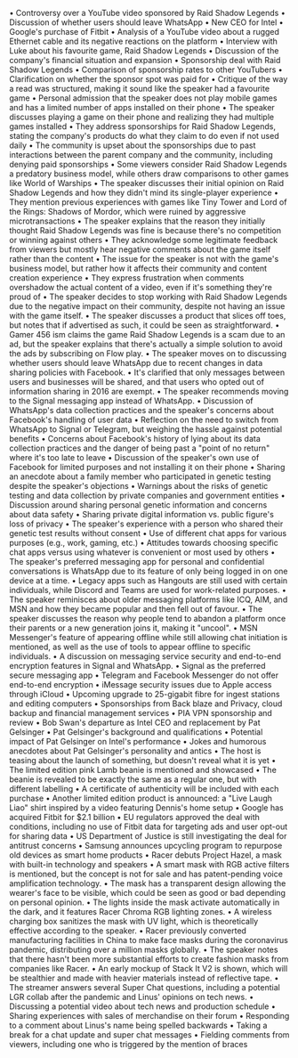 • Controversy over a YouTube video sponsored by Raid Shadow Legends
• Discussion of whether users should leave WhatsApp
• New CEO for Intel
• Google's purchase of Fitbit
• Analysis of a YouTube video about a rugged Ethernet cable and its negative reactions on the platform
• Interview with Luke about his favourite game, Raid Shadow Legends
• Discussion of the company's financial situation and expansion
• Sponsorship deal with Raid Shadow Legends
• Comparison of sponsorship rates to other YouTubers
• Clarification on whether the sponsor spot was paid for
• Critique of the way a read was structured, making it sound like the speaker had a favourite game
• Personal admission that the speaker does not play mobile games and has a limited number of apps installed on their phone
• The speaker discusses playing a game on their phone and realizing they had multiple games installed
• They address sponsorships for Raid Shadow Legends, stating the company's products do what they claim to do even if not used daily
• The community is upset about the sponsorships due to past interactions between the parent company and the community, including denying paid sponsorships
• Some viewers consider Raid Shadow Legends a predatory business model, while others draw comparisons to other games like World of Warships
• The speaker discusses their initial opinion on Raid Shadow Legends and how they didn't mind its single-player experience
• They mention previous experiences with games like Tiny Tower and Lord of the Rings: Shadows of Mordor, which were ruined by aggressive microtransactions
• The speaker explains that the reason they initially thought Raid Shadow Legends was fine is because there's no competition or winning against others
• They acknowledge some legitimate feedback from viewers but mostly hear negative comments about the game itself rather than the content
• The issue for the speaker is not with the game's business model, but rather how it affects their community and content creation experience
• They express frustration when comments overshadow the actual content of a video, even if it's something they're proud of
• The speaker decides to stop working with Raid Shadow Legends due to the negative impact on their community, despite not having an issue with the game itself.
• The speaker discusses a product that slices off toes, but notes that if advertised as such, it could be seen as straightforward.
• Gamer 456 ism claims the game Raid Shadow Legends is a scam due to an ad, but the speaker explains that there's actually a simple solution to avoid the ads by subscribing on Flow play.
• The speaker moves on to discussing whether users should leave WhatsApp due to recent changes in data sharing policies with Facebook.
• It's clarified that only messages between users and businesses will be shared, and that users who opted out of information sharing in 2016 are exempt.
• The speaker recommends moving to the Signal messaging app instead of WhatsApp.
• Discussion of WhatsApp's data collection practices and the speaker's concerns about Facebook's handling of user data
• Reflection on the need to switch from WhatsApp to Signal or Telegram, but weighing the hassle against potential benefits
• Concerns about Facebook's history of lying about its data collection practices and the danger of being past a "point of no return" where it's too late to leave
• Discussion of the speaker's own use of Facebook for limited purposes and not installing it on their phone
• Sharing an anecdote about a family member who participated in genetic testing despite the speaker's objections
• Warnings about the risks of genetic testing and data collection by private companies and government entities
• Discussion around sharing personal genetic information and concerns about data safety
• Sharing private digital information vs. public figure's loss of privacy
• The speaker's experience with a person who shared their genetic test results without consent
• Use of different chat apps for various purposes (e.g., work, gaming, etc.)
• Attitudes towards choosing specific chat apps versus using whatever is convenient or most used by others
• The speaker's preferred messaging app for personal and confidential conversations is WhatsApp due to its feature of only being logged in on one device at a time.
• Legacy apps such as Hangouts are still used with certain individuals, while Discord and Teams are used for work-related purposes.
• The speaker reminisces about older messaging platforms like ICQ, AIM, and MSN and how they became popular and then fell out of favour.
• The speaker discusses the reason why people tend to abandon a platform once their parents or a new generation joins it, making it "uncool".
• MSN Messenger's feature of appearing offline while still allowing chat initiation is mentioned, as well as the use of tools to appear offline to specific individuals.
• A discussion on messaging service security and end-to-end encryption features in Signal and WhatsApp.
• Signal as the preferred secure messaging app
• Telegram and Facebook Messenger do not offer end-to-end encryption
• iMessage security issues due to Apple access through iCloud
• Upcoming upgrade to 25-gigabit fibre for ingest stations and editing computers
• Sponsorships from Back blaze and Privacy, cloud backup and financial management services
• PIA VPN sponsorship and review
• Bob Swan's departure as Intel CEO and replacement by Pat Gelsinger
• Pat Gelsinger's background and qualifications
• Potential impact of Pat Gelsinger on Intel's performance
• Jokes and humorous anecdotes about Pat Gelsinger's personality and antics
• The host is teasing about the launch of something, but doesn't reveal what it is yet
• The limited edition pink Lamb beanie is mentioned and showcased
• The beanie is revealed to be exactly the same as a regular one, but with different labelling
• A certificate of authenticity will be included with each purchase
• Another limited edition product is announced: a "Live Laugh Liao" shirt inspired by a video featuring Dennis's home setup
• Google has acquired Fitbit for $2.1 billion
• EU regulators approved the deal with conditions, including no use of Fitbit data for targeting ads and user opt-out for sharing data
• US Department of Justice is still investigating the deal for antitrust concerns
• Samsung announces upcycling program to repurpose old devices as smart home products
• Racer debuts Project Hazel, a mask with built-in technology and speakers
• A smart mask with RGB active filters is mentioned, but the concept is not for sale and has patent-pending voice amplification technology.
• The mask has a transparent design allowing the wearer's face to be visible, which could be seen as good or bad depending on personal opinion.
• The lights inside the mask activate automatically in the dark, and it features Racer Chroma RGB lighting zones.
• A wireless charging box sanitizes the mask with UV light, which is theoretically effective according to the speaker.
• Racer previously converted manufacturing facilities in China to make face masks during the coronavirus pandemic, distributing over a million masks globally.
• The speaker notes that there hasn't been more substantial efforts to create fashion masks from companies like Racer.
• An early mockup of Stack It V2 is shown, which will be stealthier and made with heavier materials instead of reflective tape.
• The streamer answers several Super Chat questions, including a potential LGR collab after the pandemic and Linus' opinions on tech news.
• Discussing a potential video about tech news and production schedule
• Sharing experiences with sales of merchandise on their forum
• Responding to a comment about Linus's name being spelled backwards
• Taking a break for a chat update and super chat messages
• Fielding comments from viewers, including one who is triggered by the mention of braces